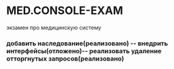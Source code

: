 # MED.CONSOLE-EXAM
экзамен про медицинскую систему
### добавить наследование(реализовано) -- внедрить интерфейсы(отложено)-- реализовать удаление отторгнутых запросов(реализовано)

